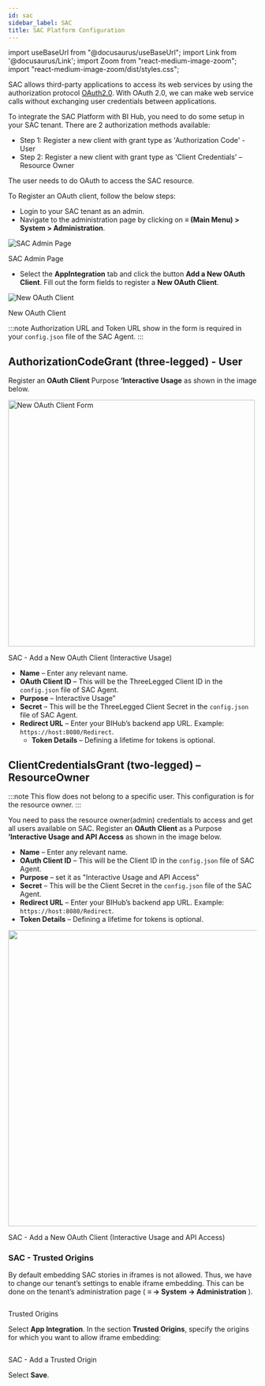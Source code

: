 ```yaml
---
id: sac 
sidebar_label: SAC
title: SAC Platform Configuration 
---
```


import useBaseUrl from "@docusaurus/useBaseUrl";
import Link from '@docusaurus/Link';
import Zoom from "react-medium-image-zoom";
import "react-medium-image-zoom/dist/styles.css";

SAC allows third-party applications to access its web services by using the authorization protocol [OAuth2.0](https://oauth.net/2/). With OAuth 2.0, we can make web service calls without exchanging user credentials between applications.

To integrate the SAC Platform with BI Hub, you need to do some setup in your SAC tenant. There are 2 authorization methods available:

* Step 1: Register a new client with grant type as 'Authorization Code' - User
* Step 2: Register a new client with grant type as 'Client Credentials' – Resource Owner

The user needs to do OAuth to access the SAC resource.

To Register an OAuth client, follow the below steps:

* Login to your SAC tenant as an admin.
* Navigate to the administration page by clicking on **≡ (Main Menu) > System > Administration**.

 <div class="center">
  <Zoom>
    <img alt="SAC Admin Page" src={useBaseUrl('/doc-images/sac/admin-page.png')}/>
  </Zoom>
 	<p>SAC Admin Page</p>
 </div>

* Select the **AppIntegration** tab and click the button **Add a New OAuth Client**. Fill out the form fields to register a **New OAuth Client**.

 <div class="center">
  <Zoom>
    <img alt="New OAuth Client" src={useBaseUrl('/doc-images/sac/new-oauth-client.png')}/>
  </Zoom>
 	<p>New OAuth Client</p>
 </div>

:::note
Authorization URL and Token URL show in the form is required in your `config.json` file of the SAC Agent.
:::

## AuthorizationCodeGrant (three-legged) - User

Register an **OAuth Client** Purpose **’Interactive Usage** as shown in the image below.

 <div class="center">
  <Zoom>
    <img alt="New OAuth Client Form" width="500" src={useBaseUrl('/doc-images/sac/new-oauth-client-form.png')}/>
  </Zoom>
 	<p>SAC - Add a New OAuth Client (Interactive Usage)</p>
 </div>

* **Name** – Enter any relevant name.
* **OAuth Client ID** – This will be the ThreeLegged Client ID in the `config.json` file of SAC Agent.
* **Purpose** – Interactive Usage”
* **Secret** – This will be the ThreeLegged Client Secret in the `config.json` file of SAC Agent.
* **Redirect URL** – Enter your BIHub’s backend app URL. Example: `https://host:8080/Redirect`.
  * **Token Details** – Defining a lifetime for tokens is optional.

## ClientCredentialsGrant (two-legged) – ResourceOwner

:::note
This flow does not belong to a specific user. This configuration is for the resource owner.
:::

You need to pass the resource owner(admin) credentials to access and get all users available on SAC.
Register an **OAuth Client** as a Purpose **’Interactive Usage and API Access** as shown in the image below.

* **Name** – Enter any relevant name.
* **OAuth Client ID** – This will be the Client ID in the `config.json` file of SAC Agent.
* **Purpose** – set it as "Interactive Usage and API Access"
* **Secret** – This will be the Client Secret in the `config.json` file of the SAC Agent.
* **Redirect URL** – Enter your BIHub’s backend app URL. Example: `https://host:8080/Redirect`.
* **Token Details** – Defining a lifetime for tokens is optional.

<div class="center">
  <Zoom>
<img alt="" width="600" src={useBaseUrl('/doc-images/sac/oauth-usage-api.png')}/>
  </Zoom>
	<p>SAC - Add a New OAuth Client (Interactive Usage and API Access)</p>
</div>

### SAC - Trusted Origins

By default embedding SAC stories in iframes is not allowed. Thus, we have to change our tenant’s settings to enable iframe embedding. This can be done on the tenant’s administration page ( **≡ -> System -> Administration** ).

<div class="center">
  <Zoom>
<img alt="" src={useBaseUrl('/doc-images/sac/trusted-origin.png')}/>
  </Zoom>
	<p>Trusted Origins</p>
</div>

Select **App Integration**.
In the section **Trusted Origins**, specify the origins for which you want to allow iframe embedding:

<div class="center">
  <Zoom>
<img alt="" src={useBaseUrl('/doc-images/sac/add-trusted-origin.png')}/>
  </Zoom>
	<p>SAC - Add a Trusted Origin</p>
</div>

Select **Save**.

